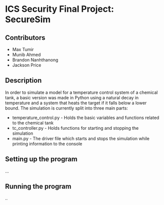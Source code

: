 # ICS Security Final Project: SecureSim

## Contributors
* Max Tumir
* Munib Ahmed
* Brandon Nanhthanong
* Jackson Price

## Description

In order to simulate a model for a temperature control system 
of a chemical tank, a basic version was made in Python using a 
natural decay in temperature and a system that heats the target 
if it falls below a lower bound. The simulation is currently split 
into three main parts:
* temperature_control.py - Holds the basic variables and functions 
related to the chemical tank
* tc_controller.py - Holds functions for starting and stopping the
simulation
* main.py - The driver file which starts and stops the simulation
while printing information to the console

## Setting up the program
...

## Running the program
..
